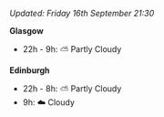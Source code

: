 *Updated: Friday 16th September 21:30*

**Glasgow**

* 22h - 9h: :partly_sunny: Partly Cloudy

**Edinburgh**

* 22h - 8h: :partly_sunny: Partly Cloudy
* 9h: :cloud: Cloudy
